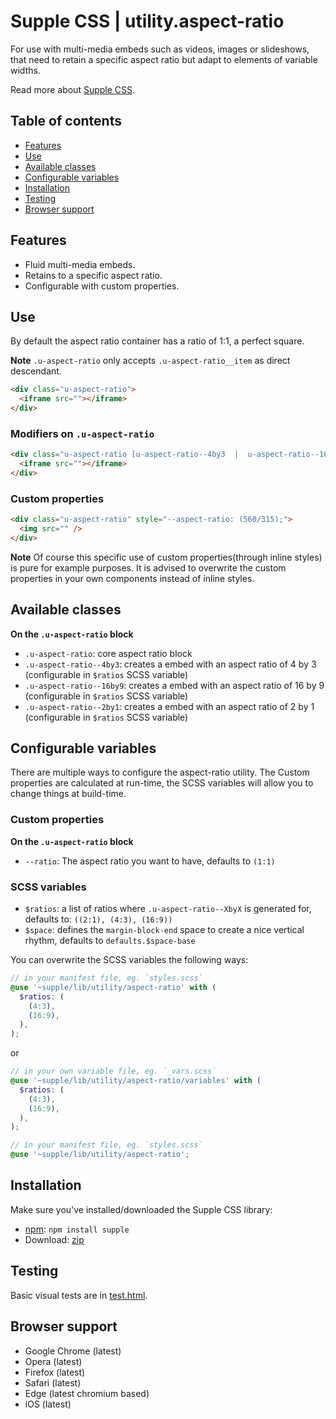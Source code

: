 # Supple CSS | utility.aspect-ratio

For use with multi-media embeds such as videos, images or slideshows, that need to retain a specific aspect ratio but adapt to elements of variable widths.

Read more about [Supple CSS](https://github.com/supple-css/supple).

## Table of contents

* [Features](#features)
* [Use](#use)
* [Available classes](#available-classes)
* [Configurable variables](#configurable-variables)
* [Installation](#installation)
* [Testing](#testing)
* [Browser support](#browser-support)

## Features

* Fluid multi-media embeds.
* Retains to a specific aspect ratio.
* Configurable with custom properties.


## Use
By default the aspect ratio container has a ratio of 1:1, a perfect square.

**Note** `.u-aspect-ratio` only accepts `.u-aspect-ratio__item` as direct descendant.

```html
<div class="u-aspect-ratio">
  <iframe src=""></iframe>
</div>
```

### Modifiers on `.u-aspect-ratio`

```html
<div class="u-aspect-ratio [u-aspect-ratio--4by3  |  u-aspect-ratio--16by9  |  u-aspect-ratio--2by1]">
  <iframe src=""></iframe>
</div>
```

### Custom properties

```html
<div class="u-aspect-ratio" style="--aspect-ratio: (560/315);">
  <img src="" />
</div>
```

**Note** Of course this specific use of custom properties(through inline styles) is pure for example purposes. It is advised to overwrite the custom properties in your own components instead of inline styles.

## Available classes

**On the `.u-aspect-ratio` block**

* `.u-aspect-ratio`: core aspect ratio block
* `.u-aspect-ratio--4by3`: creates a embed with an aspect ratio of 4 by 3 (configurable in `$ratios` SCSS variable)
* `.u-aspect-ratio--16by9`: creates a embed with an aspect ratio of 16 by 9 (configurable in `$ratios` SCSS variable)
* `.u-aspect-ratio--2by1`: creates a embed with an aspect ratio of 2 by 1 (configurable in `$ratios` SCSS variable)

## Configurable variables
There are multiple ways to configure the aspect-ratio utility. The Custom properties are calculated at run-time, the SCSS variables will allow you to change things at build-time.

### Custom properties

**On the `.u-aspect-ratio` block**

* `--ratio`: The aspect ratio you want to have, defaults to `(1:1)`

### SCSS variables

* `$ratios`: a list of ratios where `.u-aspect-ratio--XbyX` is generated for, defaults to: `((2:1), (4:3), (16:9))`
* `$space`: defines the `margin-block-end` space to create a nice vertical rhythm, defaults to `defaults.$space-base`

You can overwrite the SCSS variables the following ways:

```scss
// in your manifest file, eg. `styles.scss`
@use '~supple/lib/utility/aspect-ratio' with (
  $ratios: (
    (4:3),
    (16:9),
  ),
);
```
or
```scss
// in your own variable file, eg. `_vars.scss`
@use '~supple/lib/utility/aspect-ratio/variables' with (
  $ratios: (
    (4:3),
    (16:9),
  ),
);

// in your manifest file, eg. `styles.scss`
@use '~supple/lib/utility/aspect-ratio';
```


## Installation
Make sure you've installed/downloaded the Supple CSS library:

* [npm](https://www.npmjs.com/package/supple): `npm install supple`
* Download: [zip](https://github.com/supple-css/supple/releases/latest)


## Testing
Basic visual tests are in [test.html](./test.html).


## Browser support

* Google Chrome (latest)
* Opera (latest)
* Firefox (latest)
* Safari (latest)
* Edge (latest chromium based)
* iOS (latest)
